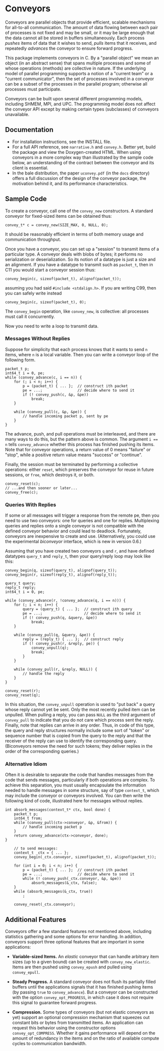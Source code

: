 Conveyors
=========

Conveyors are parallel objects that provide efficient, scalable mechanisms
for all-to-all communication.  The amount of data flowing between each pair
of processes is not fixed and may be small, or it may be large enough that
the data cannot all be stored in buffers simultaneously.  Each process
_pushes_ items of data that it wishes to send, _pulls_ items that it
receives, and repeatedly _advances_ the conveyor to ensure forward
progress.

This package implements conveyors in C.  By a "parallel object" we mean an
object (in an abstract sense) that spans multiple processes and some of
whose operations (methods) are collective in nature.  If the underlying
model of parallel programming supports a notion of a "current team" or a
"current communicator", then the set of processes involved in a conveyor
can be a subset of the processes in the parallel program; otherwise all
processes must participate.

Conveyors can be built upon several different programming models, including
SHMEM, MPI, and UPC.  The programming model does not affect the conveyor
API except by making certain types (subclasses) of conveyors unavailable.


Documentation
-------------

+ For installation instructions, see the INSTALL file.
+ For a full API reference, see `narrative.h` and `convey.h`.
  Better yet, build the package and view the Doxygen-created HTML.
  When using conveyors in a more complex way than illustrated by
  the sample code below, an understanding of the contract between
  the conveyor and its client is essential.
+ In the bale distribution, the paper `uconvey.pdf` (in the `docs`
  directory) offers a full discussion of the design of the conveyor
  package, the motivation behind it, and its performance characteristics.


Sample Code
-----------

To create a conveyor, call one of the `convey_new` constructors.  A
standard conveyor for fixed-sized items can be obtained thus:

    convey_t* c = convey_new(SIZE_MAX, 0, NULL, 0);

It should be reasonably efficient in terms of both memory usage and
communication throughput.

Once you have a conveyor, you can set up a "session" to transmit items of
a particular type.  A conveyor deals with blobs of bytes; it performs no
serialization or deserialization.  So its notion of a datatype is just a
size and an alignment.  If you have a datatype to transmit such as
`packet_t`, then in C11 you would start a conveyor session thus:

    convey_begin(c, sizeof(packet_t), alignof(packet_t));

assuming you had said `#include <stdalign.h>`.  If you are writing C99,
then you can safely write instead

    convey_begin(c, sizeof(packet_t), 0);

The `convey_begin` operation, like `convey_new`, is collective: all
processes must call it concurrently.

Now you need to write a loop to transmit data.


### Messages Without Replies

Suppose for simplicity that each process knows that it wants to send
`n` items, where `n` is a local variable.  Then you can write a conveyor
loop of the following form.

    packet_t p;
    int64_t i = 0, pe;
    while (convey_advance(c, i == n)) {
        for (; i < n; i++) {
            p = (packet_t) { ... };  // construct ith packet
            pe = ...;                // decide where to send it
            if (! convey_push(c, &p, &pe))
                break;
        }

        while (convey_pull(c, &p, &pe)) {
            // handle incoming packet p, sent by pe
        }
    }

The advance, push, and pull operations must be interleaved, and there
are many ways to do this, but the pattern above is common.  The
argument `i == n` tells `convey_advance` whether this process has
finished pushing its items.  Note that for conveyor operations, a
return value of 0 means "failure" or "stop", while a positive return
value means "success" or "continue".

Finally, the session must be terminated by performing a collective
operations: either `reset`, which preserves the conveyor for reuse in future
sessions, or `free`, which destroys it, or both.

    convey_reset(c);
    // ...and then sooner or later...
    convey_free(c);


### Queries With Replies

If some or all messages will trigger a response from the remote pe, then
you need to use two conveyors: one for queries and one for replies.
Multiplexing queries and replies onto a single conveyor is not compatible
with the defined conveyor behavior and could lead to deadlock.
Fortunately, conveyors are inexpensive to create and use.  (Alternatively,
you could use the experimental _biconveyor_ interface, which is new in
version 0.6.)

Assuming that you have created two conveyors `q` and `r`, and have defined
datatypes `query_t` and `reply_t`, then your query/reply loop may look
like this:

    convey_begin(q, sizeof(query_t), alignof(query_t));
    convey_begin(r, sizeof(reply_t), alignof(reply_t));

    query_t query;
    reply_t reply;
    int64_t i = 0, pe;

    while (convey_advance(r, !convey_advance(q, i == n))) {
        for (; i < n; i++) {
            query = (query_t) { ... };  // construct ith query
            pe = ...;                   // decide where to send it
            if (! convey_push(q, &query, &pe))
                break;
        }

        while (convey_pull(q, &query, &pe)) {
            reply = (reply_t) { ... };  // construct reply
            if (! convey_push(r, &reply, pe)) {
                convey_unpull(q);
                break;
            }
        }

        while (convey_pull(r, &reply, NULL)) {
            // handle the reply
        }
    }

    convey_reset(r);
    convey_reset(q);

In this situation, the `convey_unpull` operation is used to "put back" a
query whose reply cannot yet be sent.  Only the most recently pulled item
can be unpulled.  When pulling a reply, you can pass `NULL` as the third
argument of `convey_pull` to indicate that you do not care which process
sent the reply.  Finally, note that replies can arrive in any order.
Thus, in code of this type, the query and reply structures normally
include some sort of "token" or sequence number that is copied from
the query to the reply and that the receiver of the reply can use to
identify the corresponding query.  (Biconveyors remove the need for
such tokens; they deliver replies in the order of the corresponding
queries.)

### Alternative Idiom

Often it is desirable to separate the code that handles messages from the
code that sends messages, particularly if both operations are complex.
To achieve this separation, you must usually encapsulate the information
needed to handle messages in some structure, say of type `context_t`,
which may include the conveyor or conveyors involved.  You can then write
the following kind of code, illustrated here for messages without replies.

```
int absorb_messages(context_t* ctx, bool done) {
    packet_t p;
    int64_t from;
    while (convey_pull(ctx->conveyor, &p, &from)) {
        // handle incoming packet p
    }
    return convey_advance(ctx->conveyor, done);
}

    // to send messages:
    context_t _ctx = { ... };
    convey_begin(_ctx.conveyor, sizeof(packet_t), alignof(packet_t));

    for (int i = 0; i < n; i++) {
        p = (packet_t) { ... };  // construct ith packet
        pe = ...;                // decide where to send it
        while (! convey_push(_ctx.conveyor, &p, &pe))
            absorb_messages(&_ctx, false);
    }
    while (absorb_messages(&_ctx, true))
        ;

    convey_reset(_ctx.conveyor);
```


Additional Features
-------------------

Conveyors offer a few standard features not mentioned above, including
statistics gathering and some options for error handling.  In addition,
conveyors support three optional features that are important in some
applications:

+ **Variable-sized Items.** An _elastic_ conveyor that can handle arbitrary
  item sizes (up to a given bound) can be created with
  `convey_new_elastic`.  Items are then pushed using `convey_epush`
  and pulled using `convey_epull`.

+ **Steady Progress.** A standard conveyor does not flush its partially
  filled buffers until the applications signals that it has finished pushing
  items (by passing `true` to `convey_advance`). But a conveyor can be
  constructed with the option `convey_opt_PROGRESS`, in which case it
  does not require this signal to guarantee forward progress.

+ **Compression.** Some types of conveyors (but not elastic conveyors as
  yet) support an optional compression mechanism that squeezes out
  constant bits or bytes from transmitted items. An application can
  request this behavior using the constructor options `convey_opt_COMPRESS`.
  Whether it gains performance will depend on the amount of redundancy
  in the items and on the ratio of available compute cycles to
  communication bandwidth.
